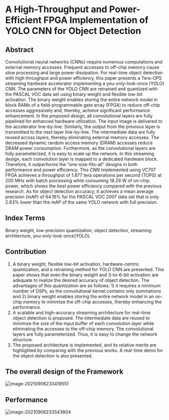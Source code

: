 # A High-Throughput and Power-Efficient FPGA Implementation of YOLO CNN for Object Detection

## Abstract

Convolutional neural networks (CNNs) require numerous computations and external memory accesses. Frequent accesses to off-chip memory cause slow processing and large power dissipation. For real-time object detection with high throughput and power efficiency, this paper presents a Tera-OPS streaming hardware accelerator implementing a you-only-look-once (YOLO) CNN. The parameters of the YOLO CNN are retrained and quantized with the PASCAL VOC data set using binary weight and flexible low-bit activation. The binary weight enables storing the entire network model in block RAMs of a field-programmable gate array (FPGA) to reduce off-chip accesses aggressively and, thereby, achieve significant performance enhancement. In the proposed design, all convolutional layers are fully pipelined for enhanced hardware utilization. The input image is delivered to the accelerator line-by-line. Similarly, the output from the previous layer is transmitted to the next layer line-by-line. The intermediate data are fully reused across layers, thereby eliminating external memory accesses. The decreased dynamic random access memory (DRAM) accesses reduce DRAM power consumption. Furthermore, as the convolutional layers are fully parameterized, it is easy to scale up the network. In this streaming design, each convolution layer is mapped to a dedicated hardware block. Therefore, it outperforms the “one-size-fits-all” designs in both performance and power efficiency. This CNN implemented using VC707 FPGA achieves a throughput of 1.877 tera operations per second (TOPS) at 200 MHz with batch processing while consuming 18.29 W of on-chip power, which shows the best power efficiency compared with the previous research. As for object detection accuracy, it achieves a mean average precision (mAP) of 64.16% for the PASCAL VOC 2007 data set that is only 2.63% lower than the mAP of the same YOLO network with full precision.

## Index Terms

Binary weight, low-precision quantization, object detection, streaming architecture, you-only-look-once(YOLO).

## Contribution

1) A binary weight, flexible low-bit activation, hardware-centric quantization, and a retraining method for YOLO CNN are presented. This paper shows that even the binary weight and 3-to-6-bit activation are adequate to realize the desired accuracy of object detection. The advantages of this quantization are as follows: 1) it requires a minimum number of DSPs, as the convolutional kernel contains only summations and 2) binary weight enables storing the entire network model in an on-chip memory to minimize the off-chip accesses, thereby enhancing the performance.
2) A scalable and high-accuracy streaming architecture for real-time object detection is proposed. The intermediate data are reused to minimize the size of the input buffer of each convolution layer while eliminating the accesses to the off-chip memory. The convolutional layers are fully parameterized. Thus, it is easy to change the network structure.
3) The proposed architecture is implemented, and its relative merits are highlighted by comparing with the previous works. A real-time demo for the object detection is also presented.

## The overall design of the Framework

![image-20210906233419551](https://gitee.com/feiyipengfei/pic-md1/raw/master/20210906233419.png)

## Performance

![image-20210906233543804](https://gitee.com/feiyipengfei/pic-md1/raw/master/20210906233543.png)

